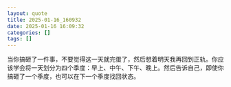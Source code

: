 ```yaml
---
layout: quote
title: 2025-01-16_160932
date: 2025-01-16 16:09:32
categories: []
tags: []
---
```


当你搞砸了一件事，不要觉得这一天就完蛋了，然后想着明天我再回到正轨。你应该学会将一天划分为四个季度：早上、中午、下午、晚上。然后告诉自己，即使你搞砸了一个季度，也可以在下一个季度找回状态。